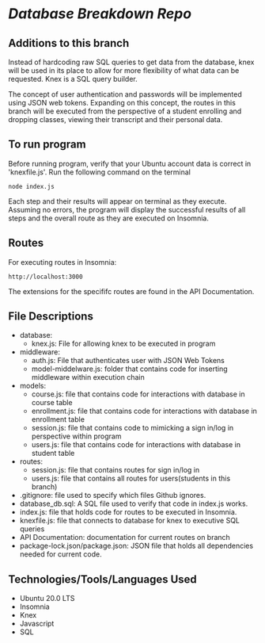 # *Database Breakdown Repo*
## **Additions to this branch**
Instead of hardcoding raw SQL queries to get data from the database, knex will be used in its place to allow for more flexibility of what data can be requested. Knex is a SQL query builder. 

The concept of user authentication and passwords will be implemented using JSON web tokens.
Expanding on this concept, the routes in this branch will be executed from the perspective of a student enrolling and dropping classes, viewing their transcript and their personal data.

## **To run program**
Before running program, verify that your Ubuntu account data is correct in 'knexfile.js'.
Run the following command on the terminal
```
node index.js
```
Each step and their results will appear on terminal as they execute. Assuming no errors, the program will display the successful results of all steps and the overall route as they are executed on Insomnia.

## **Routes**
For executing routes in Insomnia: 
```
http://localhost:3000
```
The extensions for the specififc routes are found in the API Documentation.

## **File Descriptions**
- database:
    - knex.js: File for allowing knex to be executed in program
- middleware:
    - auth.js: File that authenticates user with JSON Web Tokens
    - model-middelware.js: folder that contains code for inserting middleware within execution chain
- models:
    - course.js: file that contains code for interactions with database in course table
    - enrollment.js: file that contains code for interactions with database in enrollment table
    - session.js: file that contains code to mimicking a sign in/log in perspective within program
    - users.js: file that contains code for interactions with database in student table
- routes:
    - session.js: file that contains routes for sign in/log in
    - users.js: file that contains all routes for users(students in this branch)
- .gitignore: file used to specify which files Github ignores.
- database_db.sql: A SQL file used to verify that code in index.js works.
- index.js: file that holds code for routes to be executed in Insomnia.
- knexfile.js: file that connects to database for knex to executive SQL queries
- API Documentation: documentation for current routes on branch
- package-lock.json/package.json: JSON file that holds all dependencies needed for current code.

## **Technologies/Tools/Languages Used**
 - Ubuntu 20.0 LTS
 - Insomnia
 - Knex
 - Javascript
 - SQL